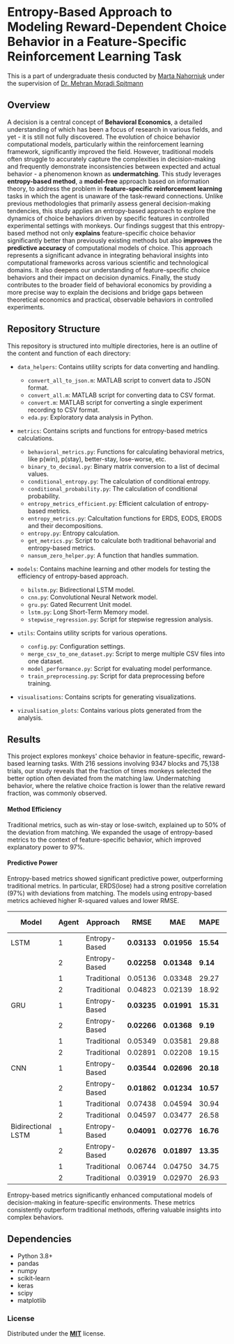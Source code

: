 # Entropy-Based Approach to Modeling Reward-Dependent Choice Behavior in a Feature-Specific Reinforcement Learning Task

This is a part of undergraduate thesis conducted by [Marta Nahorniuk](https://www.linkedin.com/in/marta-nahorniuk-895403204/)  under the supervision of [Dr. Mehran Moradi Spitmann](https://www.linkedin.com/in/mehranspitmann)

## Overview
A decision is a central concept of **Behavioral Economics**, a detailed understanding of which has been a focus of research in various fields, and yet - it is still not fully discovered. The evolution of choice behavior computational models, particularly within the reinforcement learning framework, significantly improved the field. However, traditional models often struggle to accurately capture the complexities in decision-making and frequently demonstrate inconsistencies between expected and actual behavior - a phenomenon known as **undermatching**. This study leverages **entropy-based method**, a **model-free** approach based on information theory, to address the problem in **feature-specific reinforcement learning** tasks in which the agent is unaware of the task-reward connections. Unlike previous methodologies that primarily assess general decision-making tendencies, this study applies an entropy-based approach to explore the dynamics of choice behaviors driven by specific features in controlled experimental settings with monkeys. Our findings suggest that this entropy-based method not only **explains** feature-specific choice behavior significantly better than previously existing methods but also **improves** the **predictive accuracy** of computational models of choice. This approach represents a significant advance in integrating behavioral insights into computational frameworks across various scientific and technological domains. It also deepens our understanding of feature-specific choice behaviors and their impact on decision dynamics. Finally, the study contributes to the broader field of behavioral economics by providing a more precise way to explain the decisions and bridge gaps between theoretical economics and practical, observable behaviors in controlled experiments.


## Repository Structure

This repository is structured into multiple directories, here is an outline of the content and function of each directory:

- `data_helpers`: Contains utility scripts for data converting and handling.
   - `convert_all_to_json.m`: MATLAB script to convert data to JSON format.
   - `convert_all.m`: MATLAB script for converting data to CSV format.
   - `convert.m`: MATLAB script for converting a single experiment recording to CSV format.
   - `eda.py`: Exploratory data analysis in Python.

- `metrics`: Contains scripts and functions for entropy-based metrics calculations.
   - `behavioral_metrics.py`: Functions for calculating behavioral metrics, like p(win), p(stay), better-stay, lose-worse, etc.
   - `binary_to_decimal.py`: Binary matrix conversion to a list of decimal values.
   - `conditional_entropy.py`: The calculation of conditional entropy.
   -  `conditional_probability.py`: The calculation of conditional probability.
   - `entropy_metrics_efficient.py`: Efficient calculation of entropy-based metrics.
   - `entropy_metrics.py`: Calcultation functions for ERDS, EODS, ERODS and their decompositions.
   - `entropy.py`: Entropy calculation.
   - `get_metrics.py`: Script to calculate both traditional behavorial and entropy-based metrics.
   - `nansum_zero_helper.py`: A function that handles summation.

- `models`: Contains machine learning and other models for testing the efficiency of entropy-based approach.
   - `bilstm.py`: Bidirectional LSTM model.
   - `cnn.py`: Convolutional Neural Network model.
   - `gru.py`: Gated Recurrent Unit model.
   - `lstm.py`: Long Short-Term Memory model.
   - `stepwise_regression.py`: Script for stepwise regression analysis.

- `utils`: Contains utility scripts for various operations.
   - `config.py`: Configuration settings.
   - `merge_csv_to_one_dataset.py`: Script to merge multiple CSV files into one dataset.
   - `model_performance.py`: Script for evaluating model performance.
   - `train_preprocessing.py`: Script for data preprocessing before training.

- `visualisations`: Contains scripts for generating visualizations.

- `vizualisation_plots`: Contains various plots generated from the analysis.



## Results

This project explores monkeys' choice behavior in feature-specific, reward-based learning tasks. With 216 sessions involving 9347 blocks and 75,138 trials, our study reveals that the fraction of times monkeys selected the better option often deviated from the matching law. Undermatching behavior, where the relative choice fraction is lower than the relative reward fraction, was commonly observed.

#### Method Efficiency

Traditional metrics, such as win-stay or lose-switch, explained up to 50% of the deviation from matching. We expanded the usage of entropy-based metrics to the context of feature-specific behavior, which improved explanatory power to 97%.

#### Predictive Power

Entropy-based metrics showed significant predictive power, outperforming traditional metrics. In particular, ERDS(lose) had a strong positive correlation (97%) with deviations from matching. The models using entropy-based metrics achieved higher R-squared values and lower RMSE.


| Model             | Agent | Approach      | RMSE         | MAE          | MAPE         | R-squared    |
|-------------------|-------|---------------|--------------|--------------|--------------|--------------|
| LSTM              | 1     | Entropy-Based | **0.03133**  | **0.01956**  | **15.54**    | **0.94719**  |
|                   | 2     | Entropy-Based | **0.02258**  | **0.01348**  | **9.14**     | **0.95544**  |
|                   | 1     | Traditional   | 0.05136      | 0.03348      | 29.27        | 0.85811      |
|                   | 2     | Traditional   | 0.04823      | 0.02139      | 18.92        | 0.90034      |
| GRU               | 1     | Entropy-Based | **0.03235**  | **0.01991**  | **15.31**    | **0.94370**  |
|                   | 2     | Entropy-Based | **0.02266**  | **0.01368**  | **9.19**     | **0.95511**  |
|                   | 1     | Traditional   | 0.05349      | 0.03581      | 29.88        | 0.84609      |
|                   | 2     | Traditional   | 0.02891      | 0.02208      | 19.15        | 0.92696      |
| CNN               | 1     | Entropy-Based | **0.03544**  | **0.02696**  | **20.18**    | **0.93246**  |
|                   | 2     | Entropy-Based | **0.01862**  | **0.01234**  | **10.57**    | **0.96969**  |
|                   | 1     | Traditional   | 0.07438      | 0.04594      | 30.94        | 0.70238      |
|                   | 2     | Traditional   | 0.04597      | 0.03477      | 26.58        | 0.81524      |
| Bidirectional LSTM| 1     | Entropy-Based | **0.04091**  | **0.02776**  | **16.76**    | **0.90996**  |
|                   | 2     | Entropy-Based | **0.02676**  | **0.01897**  | **13.35**    | **0.93741**  |
|                   | 1     | Traditional   | 0.06744      | 0.04750      | 34.75        | 0.75536      |
|                   | 2     | Traditional   | 0.03919      | 0.02970      | 26.93        | 0.86576      |



Entropy-based metrics significantly enhanced computational models of decision-making in feature-specific environments. These metrics consistently outperform traditional methods, offering valuable insights into complex behaviors.







## Dependencies
- Python 3.8+
- pandas
- numpy
- scikit-learn
- keras
- scipy
- matplotlib

### License
Distributed under the [**MIT**](https://github.com/martazavro/entropy-based-choice-behavior-modeling/blob/master/LICENSE) license.
